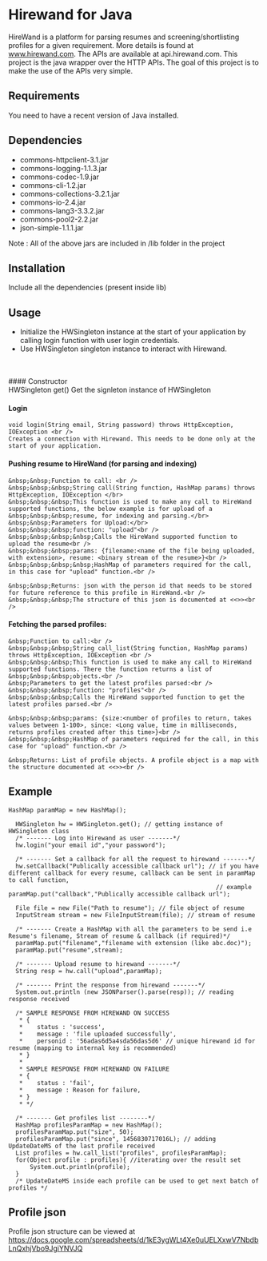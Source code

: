 # Hirewand for Java
HireWand is a platform for parsing resumes and screening/shortlisting profiles for a given requirement. More details is found at www.hirewand.com. The APIs are available at api.hirewand.com. This project is the java wrapper over the HTTP APIs. The goal of this project is to make the use of the APIs very simple.

## Requirements
You need to have a recent version of Java installed. 

## Dependencies
  - commons-httpclient-3.1.jar
  - commons-logging-1.1.3.jar
  - commons-codec-1.9.jar
  - commons-cli-1.2.jar
  - commons-collections-3.2.1.jar
  - commons-io-2.4.jar
  - commons-lang3-3.3.2.jar
  - commons-pool2-2.2.jar
  - json-simple-1.1.1.jar

Note : All of the above jars are included in /lib folder in the project

## Installation
Include all the dependencies (present inside lib)

## Usage
 - Initialize the HWSingleton instance at the start of your application by calling login function with user login credentials.
 - Use HWSingleton singleton instance to interact with Hirewand. 
<br />
<br />
 #### Constructor <br />
      HWSingleton get()
      Get the signleton instance of HWSingleton   

 #### Login <br />
    void login(String email, String password) throws HttpException, IOException <br />
    Creates a connection with Hirewand. This needs to be done only at the start of your application.

 #### Pushing resume to HireWand (for parsing and indexing)<br />
    &nbsp;&nbsp;Function to call: <br />
    &nbsp;&nbsp;&nbsp;String call(String function, HashMap params) throws HttpException, IOException </br>
    &nbsp;&nbsp;&nbsp;This function is used to make any call to HireWand supported functions, the below example is for upload of a &nbsp;&nbsp;&nbsp;resume, for indexing and parsing.</br>
    &nbsp;&nbsp;Parameters for Upload:</br>
    &nbsp;&nbsp;&nbsp;function: "upload"<br />
    &nbsp;&nbsp;&nbsp;&nbsp;Calls the HireWand supported function to upload the resume<br />
    &nbsp;&nbsp;&nbsp;params: {filename:<name of the file being uploaded, with extension>, resume: <binary stream of the resume>}<br />
    &nbsp;&nbsp;&nbsp;&nbsp;HashMap of parameters required for the call, in this case for "upload" function.<br />

    &nbsp;&nbsp;Returns: json with the person id that needs to be stored for future reference to this profile in HireWand.<br />
    &nbsp;&nbsp;&nbsp;The structure of this json is documented at <<>><br />

 #### Fetching the parsed profiles: <br />
    &nbsp;Function to call:<br />
    &nbsp;&nbsp;&nbsp;String call_list(String function, HashMap params) throws HttpException, IOException <br />
    &nbsp;&nbsp;&nbsp;This function is used to make any call to HireWand supported functions. There the function returns a list of &nbsp;&nbsp;&nbsp;objects.<br />
    &nbsp;Parameters to get the latest profiles parsed:<br />
    &nbsp;&nbsp;&nbsp;function: "profiles"<br />
    &nbsp;&nbsp;&nbsp;Calls the HireWand supported function to get the latest profiles parsed.<br />
	
    &nbsp;&nbsp;&nbsp;params: {size:<number of profiles to return, takes values between 1-100>, since: <Long value, time in milliseconds, returns profiles created after this time>}<br />
    &nbsp;&nbsp;&nbsp;HashMap of parameters required for the call, in this case for "upload" function.<br />

    &nbsp;Returns: List of profile objects. A profile object is a map with the structure documented at <<>><br />


## Example

  ```
  HashMap paramMap = new HashMap();
		
	HWSingleton hw = HWSingleton.get(); // getting instance of HWSingleton class
	/* ------- Log into Hirewand as user -------*/
	hw.login("your email id","your password");

	/* ------- Set a callback for all the request to hirewand -------*/
	hw.setCallback("Publically accessible callback url"); // if you have different callback for every resume, callback can be sent in paramMap to call function,
															// example paramMap.put("callback","Publically accessible callback url");
	
	File file = new File("Path to resume"); // file object of resume
	InputStream stream = new FileInputStream(file); // stream of resume
	
	/* ------- Create a HashMap with all the parameters to be send i.e Resume's filename, Stream of resume & callback (if required)*/
	paramMap.put("filename","filename with extension (like abc.doc)");
	paramMap.put("resume",stream);
	
	/* ------- Upload resume to hirewand -------*/
	String resp = hw.call("upload",paramMap);
	
	/* ------- Print the response from hirewand -------*/
	System.out.println (new JSONParser().parse(resp)); // reading response received
	
	/* SAMPLE RESPONSE FROM HIREWAND ON SUCCESS
	 * {
	 *    status : 'success',
	 *    message : 'file uploaded successfully',
	 *    personid : '56adas6d5a4sda56das5d6' // unique hirewand id for resume (mapping to internal key is recommended)
	 * }		 
	 * 
	 * SAMPLE RESPONSE FROM HIREWAND ON FAILURE
	 * {
	 *    status : 'fail',
	 *    message : Reason for failure,
	 * }	
	 * */
	
	/* ------- Get profiles list --------*/
	HashMap profilesParamMap = new HashMap();
	profilesParamMap.put("size", 50);
	profilesParamMap.put("since", 1456830717016L); // adding UpdateDateMS of the last profile received
	List profiles = hw.call_list("profiles", profilesParamMap);
	for(Object profile : profiles){ //iterating over the result set
		System.out.println(profile);
	}
	/* UpdateDateMS inside each profile can be used to get next batch of profiles */

  ```

## Profile json
Profile json structure can be viewed at https://docs.google.com/spreadsheets/d/1kE3ygWLt4Xe0uUELXxwV7NbdbLnQxhjVbo9JgiYNVJQ



